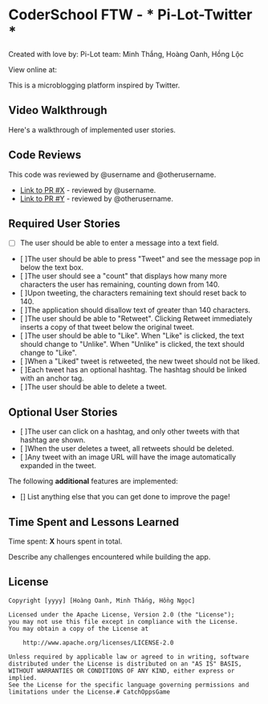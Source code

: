 
# CoderSchool FTW - * Pi-Lot-Twitter *

Created with love by: Pi-Lot team: Minh Thắng, Hoàng Oanh, Hồng Lộc 
  
View online at: 
  
This is a microblogging platform inspired by Twitter.  

## Video Walkthrough

Here's a walkthrough of implemented user stories.

## Code Reviews

This code was reviewed by @username and @otherusername. 

* [Link to PR #X](#) - reviewed by @username.
* [Link to PR #Y](#) - reviewed by @otherusername.   


## Required User Stories
- [ ] The user should be able to enter a message into a text field.
- [ ]The user should be able to press "Tweet" and see the message pop in below the text box.
- [ ]The user should see a "count" that displays how many more characters the user has remaining, counting down from 140.
- [ ]Upon tweeting, the characters remaining text should reset back to 140.
- [ ]The application should disallow text of greater than 140 characters.
- [ ]The user should be able to "Retweet". Clicking Retweet immediately inserts a copy of that tweet below the original tweet.
- [ ]The user should be able to "Like". When "Like" is clicked, the text should change to "Unlike". When "Unlike" is clicked, the text should change to "Like".
- [ ]When a "Liked" tweet is retweeted, the new tweet should not be liked.
- [ ]Each tweet has an optional hashtag. The hashtag should be linked with an anchor tag.
- [ ]The user should be able to delete a tweet.

## Optional User Stories

- [ ]The user can click on a hashtag, and only other tweets with that hashtag are shown.
- [ ]When the user deletes a tweet, all retweets should be deleted.
- [ ]Any tweet with an image URL will have the image automatically expanded in the tweet.


The following **additional** features are implemented:

* [] List anything else that you can get done to improve the page!

## Time Spent and Lessons Learned

Time spent: **X** hours spent in total.

Describe any challenges encountered while building the app.

## License

    Copyright [yyyy] [Hoàng Oanh, Minh Thắng, Hồng Ngọc]

    Licensed under the Apache License, Version 2.0 (the "License");
    you may not use this file except in compliance with the License.
    You may obtain a copy of the License at

        http://www.apache.org/licenses/LICENSE-2.0

    Unless required by applicable law or agreed to in writing, software
    distributed under the License is distributed on an "AS IS" BASIS,
    WITHOUT WARRANTIES OR CONDITIONS OF ANY KIND, either express or implied.
    See the License for the specific language governing permissions and
    limitations under the License.# CatchOppsGame